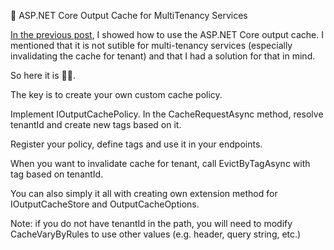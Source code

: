 ﻿🚀 ASP.NET Core Output Cache for MultiTenancy Services

[In the previous post](https://blog.burgyn.online/2024/01/15/output-cache), I showed how to use the ASP.NET Core output cache.
I mentioned that it is not sutible for multi-tenancy services (especially invalidating the cache for tenant) and that I had a solution for that in mind.

So here it is 🙋‍♂️.

The key is to create your own custom cache policy.

Implement IOutputCachePolicy. In the CacheRequestAsync method, resolve tenantId and create new tags based on it.

Register your policy, define tags and use it in your endpoints.

When you want to invalidate cache for tenant, call EvictByTagAsync with tag based on tenantId.

You can also simply it all with creating own extension method for IOutputCacheStore and OutputCacheOptions.

Note: if you do not have tenantId in the path, you will need to modify CacheVaryByRules to use other values (e.g. header, query string, etc.)